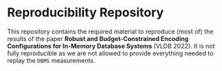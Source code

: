 # Reproducibility Repository

This repository contains the required material to reproduce (most of) the results of the paper **Robust and Budget-Constrained Encoding Configurations for In-Memory Database Systems** (VLDB 2022).
It is not fully reproducible as we are not allowed to provide everything needed to replay the `DBMS` measurements.
